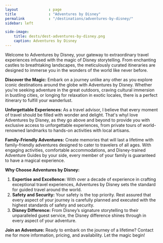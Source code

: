```yaml
---
layout              : page
title               : "Adventures by Disney"
permalink           : "/destinations/adventures-by-disney/"
sidebar: left

side-image:
    title: dests/dest-adventures-by-disney.png
    caption: Adventures by Disney
---
```


Welcome to Adventures by Disney, your gateway to extraordinary travel experiences infused with the magic of Disney storytelling. From enchanting castles to breathtaking landscapes, the meticulously curated itineraries are designed to immerse you in the wonders of the world like never before.

**Discover the Magic:**
Embark on a journey unlike any other as you explore iconic destinations around the globe with Adventures by Disney. Whether you're seeking adventure in the great outdoors, craving cultural immersion in bustling cities, or longing for relaxation in exotic locales, there is a perfect itinerary to fulfill your wanderlust.

**Unforgettable Experiences:**
As a travel advisor, I believe that every moment of travel should be filled with wonder and delight. That's whyI love Adventures by Disney, as they go above and beyond to provide you with exclusive access to unforgettable experiences, from private tours of world-renowned landmarks to hands-on activities with local artisans.

**Family-Friendly Adventures:**
Create memories that will last a lifetime with family-friendly adventures designed to cater to travelers of all ages. With engaging activities, comfortable accommodations, and Disney-trained Adventure Guides by your side, every member of your family is guaranteed to have a magical experience.

**Why Choose Adventures by Disney:**
1. **Expertise and Excellence:** With over a decade of experience in crafting exceptional travel experiences, Adventures by Disney sets the standard for guided travel around the world.
2. **Safety and Security:** Your safety is the top priority. Rest assured that every aspect of your journey is carefully planned and executed with the highest standards of safety and security.
3. **Disney Difference:** From Disney’s signature storytelling to their unparalleled guest service, the Disney difference shines through in every aspect of your adventure.

**Join an Adventure:**
Ready to embark on the journey of a lifetime? Contact me for more information, pricing, and availability.  Let the magic begin!

